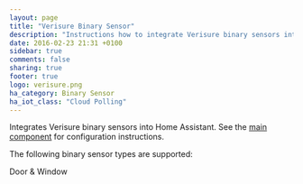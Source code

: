 ```yaml
---
layout: page
title: "Verisure Binary Sensor"
description: "Instructions how to integrate Verisure binary sensors into Home Assistant."
date: 2016-02-23 21:31 +0100
sidebar: true
comments: false
sharing: true
footer: true
logo: verisure.png
ha_category: Binary Sensor
ha_iot_class: "Cloud Polling"
---
```


Integrates Verisure binary sensors into Home Assistant. See the [main component](/components/verisure/) for configuration instructions.

The following binary sensor types are supported:

Door & Window
